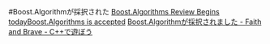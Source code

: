#Boost.Algorithmが採択された
[Boost.Algorithms Review Begins today](http://lists.boost.org/boost-announce/2011/09/0333.php)[Boost.Algorithms is accepted](http://thread.gmane.org/gmane.comp.lib.boost.devel/226781)
[Boost.Algorithmが採択されました - Faith and Brave - C++で遊ぼう](http://d.hatena.ne.jp/faith_and_brave/20111222/1324534392)
